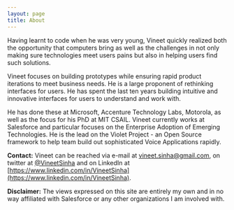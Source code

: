 ```yaml
---
layout: page
title: About
---
```

<!--
<div style="float:right;position:relative;top:-25px;height:180px">
<script src="//platform.linkedin.com/in.js" type="text/javascript"></script>
<script type="IN/MemberProfile" data-id="//www.linkedin.com/in/vineetsinha" data-format="inline" data-related="false"></script>
</div>
-->

Having learnt to code when he was very young, Vineet quickly realized both the opportunity that computers bring as well as the challenges in not only making sure technologies meet users pains but also in helping users find such solutions.

Vineet focuses on building prototypes while ensuring rapid product iterations to meet business needs. He is a large proponent of rethinking interfaces for users. He has spent the last ten years building intuitive and innovative interfaces for users to understand and work with.

He has done these at Microsoft, Accenture Technology Labs, Motorola, as well as the focus for his PhD at MIT CSAIL. Vineet currently works at Salesforce and particular focuses on the Enterprise Adoption of Emerging Technologies. He is the lead on the Violet Project - an Open Source framework to help team build out sophisticated Voice Applications rapidly.

**Contact:** Vineet can be reached via e-mail at [vineet.sinha@gmail.com](mailto:vineet.sinha@gmail.com), on twitter at [@VineetSinha](https://twitter.com/VineetSinha) and on LinkedIn at [https://www.linkedin.com/in/VineetSinha](https://www.linkedin.com/in/VineetSinha).

**Disclaimer:** The views expressed on this site are entirely my own and in no way affiliated with Salesforce or any other organizations I am involved with.

